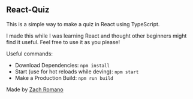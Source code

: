 ## React-Quiz

This is a simple way to make a quiz in React using TypeScript.

I made this while I was learning React and thought other beginners might find it useful. Feel free to use it as you please!

Useful commands:
* Download Dependencies: `npm install`
* Start (use for hot reloads while deving): `npm start`
* Make a Production Build: `npm run build`


Made by [Zach Romano](https://zromano.com)